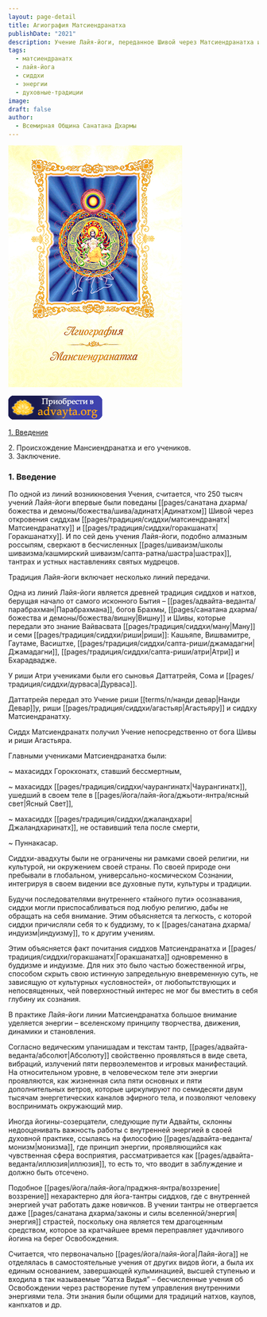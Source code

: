 ```yaml
---
layout: page-detail
title: Агиография Матсиендранатха
publishDate: "2021"
description: Учение Лайя-йоги, переданное Шивой через Матсиендранатха и Горакшанатха, считается древнейшей традицией, берущей начало от Парабрахмана и богов индуизма. Линия передачи включает великих риши и сиддхов, а сами мастера были свободны от религиозных и культурных ограничений, интегрируя разные духовные пути. В практике Лайя-йоги особое внимание уделяется работе с энергией и внутренними силами, что отличает её от чисто философских школ Адвайты. Эта традиция почитается как в индуизме, так и в буддизме, а её цель — достижение Освобождения через управление внутренними энергиями.
tags:
  - матсиендранатх
  - лайя-йога
  - сиддхи
  - энергии
  - духовные-традиции
image: 
draft: false
author:
  - Всемирная Община Санатана Дхармы
---
```


![Агиография Матсиендранатха](/upload/iblock/44c/44ce1eb48531cba16c18ca65dff7a336.png)

[![](/i/images/buy-button.png)](/shop/books/agiografiya-matsiendranatkha/)

[1\. Введение](#1)  

 2\. Происхождение Мансиендранатха и его учеников.  
3\. Заключение. 

### 1\. Введение

 По одной из линий возникновения Учения, считается, что 250 тысяч учений Лайя-йоги впервые были поведаны [[pages/санатана дхарма/божества и демоны/божества/шива/адинатх|Адинатхом]] Шивой через откровения сиддхам [[pages/традиция/сиддхи/матсиендранатх|Матсиендранатху]] и [[pages/традиция/сиддхи/горакшанатх|Горакшанатху]]. И по сей день учения Лайя-йоги, подобно алмазным россыпям, сверкают в бесчисленных [[pages/шиваизм/школы шиваизма/кашмирский шиваизм/сапта-ратна/шастра|шастрах]], тантрах и устных наставлениях святых мудрецов.

 Традиция Лайя-йоги включает несколько линий передачи.

 Одна из линий Лайя-йоги является древней традиция сиддхов и натхов, берущая начало от самого исконного Бытия – [[pages/адвайта-веданта/парабрахман|Парабрахмана]], богов Брахмы, [[pages/санатана дхарма/божества и демоны/божества/вишну|Вишну]] и Шивы, которые передали это знание Вайвасвата [[pages/традиция/сиддхи/ману|Ману]] и семи [[pages/традиция/сиддхи/риши|риши]]: Кашьяпе, Вишвамитре, Гаутаме, Васиштхе, [[pages/традиция/сиддхи/сапта-риши/джамадагни|Джамадагни]], [[pages/традиция/сиддхи/сапта-риши/атри|Атри]] и Бхарадвадже.

 У риши Атри учениками были его сыновья Даттатрейя, Сома и [[pages/традиция/сиддхи/дурваса|Дурваса]].

 Даттатрейя передал это Учение риши [[terms/n/нанди девар|Нанди Девар]]у, риши [[pages/традиция/сиддхи/агастьяр|Агастьяру]] и сиддху Матсиендранатху.

 Сиддх Матсиендранатх получил Учение непосредственно от бога Шивы и риши Агастьяра.

 Главными учениками Матсиендранатха были:

 \~ махасиддх Горокхонатх, ставший бессмертным,

 \~ махасиддх [[pages/традиция/сиддхи/чаурангинатх|Чаурангинатх]], ушедший в своем теле в [[pages/йога/лайя-йога/джьоти-янтра/ясный свет|Ясный Свет]],

 \~ махасиддх [[pages/традиция/сиддхи/джаландхари|Джаландхаринатх]], не оставивший тела после смерти,

 \~ Пуннакасар.

 Сиддхи-авадхуты были не ограничены ни рамками своей религии, ни культурой, ни окружением своей страны. По своей природе они пребывали в глобальном, универсально-космическом Сознании, интегрируя в своем видении все духовные пути, культуры и традиции.

 Будучи последователями внутреннего «тайного пути» осознавания, сиддхи могли приспосабливаться под любую религию, дабы не обращать на себя внимание. Этим объясняется та легкость, с которой сиддхи причисляли себя то к буддизму, то к [[pages/санатана дхарма/индуизм|индуизму]], то к другим учениям.

 Этим объясняется факт почитания сиддхов Матсиендранатха и [[pages/традиция/сиддхи/горакшанатх|Горакшанатха]] одновременно в буддизме и индуизме. Для них это было частью божественной игры, способом скрыть свою истинную запредельную вневременную суть, не зависящую от культурных «условностей», от любопытствующих и непосвященных, чей поверхностный интерес не мог бы вместить в себя глубину их сознания.

 В практике Лайя-йоги линии Матсиендранатха большое внимание уделяется энергии – вселенскому принципу творчества, движения, динамики и становления.

 Согласно ведическим упанишадам и текстам тантр, [[pages/адвайта-веданта/абсолют|Абсолюту]] свойственно проявляться в виде света, вибраций, излучений пяти первоэлементов и игровых манифестаций. На относительном уровне, в человеческом теле эти энергии проявляются, как жизненная сила пяти основных и пяти дополнительных ветров, которые циркулируют по семидесяти двум тысячам энергетических каналов эфирного тела, и позволяют человеку воспринимать окружающий мир.

 Иногда йогины-созерцатели, следующие пути Адвайты, склонны недооценивать важность работы с внутренней энергией в своей духовной практике, ссылаясь на философию [[pages/адвайта-веданта/монизм|монизма]], где принцип энергии, проявляющийся как чувственная сфера восприятия, рассматривается как [[pages/адвайта-веданта/иллюзия|иллюзия]], то есть то, что вводит в заблуждение и должно быть отсечено.

 Подобное [[pages/йога/лайя-йога/праджня-янтра/воззрение|воззрение]] нехарактерно для йога-тантры сиддхов, где с внутренней энергией учат работать даже новичков. В учении тантры не отвергается даже [[pages/санатана дхарма/законы и силы вселенной/энергия|энергия]] страстей, поскольку она является тем драгоценным средством, которое за кратчайшее время переправляет удачливого йогина на берег Освобождения.

 Считается, что первоначально [[pages/йога/лайя-йога|Лайя-йога]] не отделялась в самостоятельные учения от других видов йоги, а была их единым основанием, завершающей кульминацией, высшей ступенью и входила в так называемые “Хатха Видья” – бесчисленные учения об Освобождении через растворение путем управления внутренними энергиями тела. Эти знания были общими для традиций натхов, каулов, канпхатов и др.
